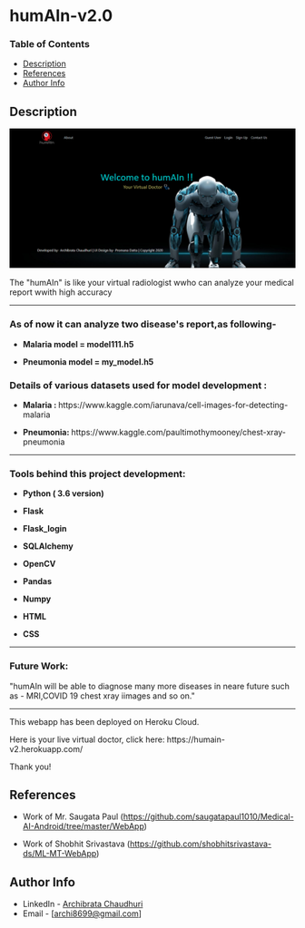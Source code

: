 # humAIn-v2.0
### Table of Contents
- [Description](#description)
- [References](#references)
- [Author Info](#author-info)
## Description
<img src="static/front.png">
<p>The "humAIn" is like your virtual radiologist wwho can analyze your medical report wwith high accuracy </p>

<hr>
<h3> As of now it can analyze two disease's report,as following-</h3>
<ul>
<li><p><b>Malaria model = model111.h5</b></p></li>
<li><p><b>Pneumonia model = my_model.h5</b></p></li>
</ul>

<h3> Details of various datasets used for model development : </h3>
<ul>
<li><p><b>Malaria : </b> https://www.kaggle.com/iarunava/cell-images-for-detecting-malaria </p></li>
<li><p><b>Pneumonia: </b> https://www.kaggle.com/paultimothymooney/chest-xray-pneumonia </p></li>
</ul>

<hr>

<h3> Tools behind this project development: </h3>
<ul>
<li><p><b>Python ( 3.6 version)</b></p></li>
<li><p><b>Flask</b></p></li>
<li><p><b>Flask_login</b></p></li>
<li><p><b>SQLAlchemy</b></p></li>
<li><p><b>OpenCV</b></p></li>
<li><p><b>Pandas</b></p></li>
<li><p><b>Numpy</b></p></li>
<li><p><b>HTML</b></p></li>
<li><p><b>CSS</b></p></li>
</ul>

<hr>
 <h3>Future Work: </h3>
 <p>"humAIn will be able to diagnose many more diseases in neare future such as - MRI,COVID 19 chest xray iimages and so on."</p>
  
  <hr>
  
  <p> This webapp has been deployed on Heroku Cloud.
  
 <p> Here is your live virtual doctor, click here: https://humain-v2.herokuapp.com/ <p>

  <p> Thank you!</p>

## References
- Work of Mr. Saugata Paul (https://github.com/saugatapaul1010/Medical-AI-Android/tree/master/WebApp) 

- Work of Shobhit Srivastava (https://github.com/shobhitsrivastava-ds/ML-MT-WebApp)


## Author Info

- LinkedIn - [Archibrata Chaudhuri](https://www.linkedin.com/in/archibrata-chaudhuri-02a956188/)
- Email - [archi8699@gmail.com]






